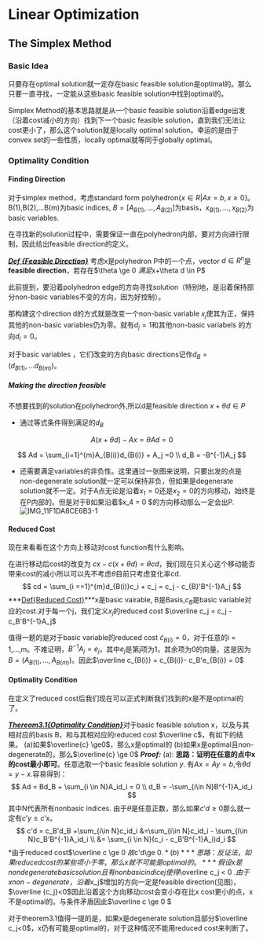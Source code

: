# Linear Optimization

##  The Simplex Method

### Basic Idea

只要存在optimal solution就一定存在basic feasible solution是optimal的。那么只要一直寻找，一定能从这些basic feasible solution中找到optimal的。

Simplex Method的基本思路就是从一个basic feasible solution沿着edge出发（沿着cost减小的方向）找到下一个basic feasible solution，直到我们无法让cost更小了，那么这个solution就是locally optimal solution。幸运的是由于convex set的一些性质，locally optimal就等同于globally optimal。

### Optimality Condition

#### Finding Direction

对于simplex method，考虑standard form polyhedron$\{x\in R|Ax = b , x\ge0 \}$。 B(1),B(2),...B(m)为basic indices, $B = [A_{B(1)},...,A_{B(2)}]$为basis，$x_{B(1)},...,x_{B(2)}$为basic variables.

在寻找新的solution过程中，需要保证一直在polyhedron内部，要对方向进行限制，因此给出feasible direction的定义。

<u>***Def {Feasible Direction}***</u> 考虑x是polyhedron P中的一个点，vector $d \in R^n$是**feasible direction**，若存在$\theta \ge 0 $满足$x+\theta d \in P$

此前提到，要沿着polyhedron edge的方向寻找solution（特别地，是沿着保持部分non-basic variables不变的方向，因为好控制）。

那构建这个direction d的方式就是改变一个non-basic variable $x_j$使其为正，保持其他的non-basic variables仍为零。就有$d_j = 1$和其他non-basic variabels 的方向$d_i = 0$。

对于basic variables ，它们改变的方向basic directions记作$d_B = (d_{B(1)},...d_{B(m)})$。

##### Making the direction feasible 

不想要找到的solution在polyhedron外,所以d是feasible direction $x+\theta d \in P$

- 通过等式条件得到满足的$d_B$

$$
A(x+\theta d) - Ax = \theta A d=0
$$

$$
Ad = \sum_{i=1}^{m}A_{B(i)}d_{B(i)} + A_j =0 \\
d_B = -B^{-1}A_j
$$

- 还需要满足variables的非负性。这里通过一张图来说明，只要出发的点是non-degenerate solution就一定可以保持非负，但如果是degenerate solution就不一定。对于A点无论是沿着$x_1= 0$还是$x_2 = 0$的方向移动，始终是在P内部的。但是对于B如果沿着$x_4 = 0 $的方向移动那么一定会出P.![IMG_11F1DA8CE6B3-1](/Users/jinzhiyuan/Desktop/笔记/IMG_11F1DA8CE6B3-1.jpeg)

#### Reduced Cost

现在来看看在这个方向上移动对cost function有什么影响。

在进行移动后cost的改变为 $cx-c(x+\theta d) = \theta cd$，我们现在只关心这个移动能否带来cost的减小所以可以先不考虑$\theta$目前只考虑变化率cd.
$$
cd = \sum_{i ==1}^{m}d_{B(i)}c_i + c_j = c_j - c_{B}'B^{-1}A_j
$$
***<u>Def{Reduced Cost}</u>***x是basic vairable, B是Basis,$c_B$是basic variable对应的cost.对于每一个j，我们定义$x_j$的reduced cost $\overline c_j = c_j - c_B'B^{-1}A_j$

值得一题的是对于basic variable的reduced cost $\hat c_{B(i)} = 0$，对于任意的i = 1,...,m。不难证明，$B^{-1}A_j = e_j$，其中$e_j$是第j项为1，其余项为0的向量。这是因为$B = (A_{B(1)},...,A_{B(m)})$。因此$\overline c_{B(i)} = c_{B(i)}- c_B'e_{B(i)} = 0$

#### Optimality Condition

在定义了reduced cost后我们现在可以正式判断我们找到的x是不是optimal的了。

<u>***Thereom3.1{Optimality Condition}***</u>对于basic feasible solution x，以及与其相对应的basis B，和与其相对应的reduced cost $\overline c$，有如下的结果。
(a)如果$\overline{c} \ge0$，那么x是optimal的
(b)如果x是optimal且non-degenerate的，那么$\overline{c} \ge 0$
***Proof:*** 
(a): **思路：证明在任意的点中x的cost最小即可**。任意选取一个basic feasible solution $y$. 有$Ax = Ay = b$,令$\theta d = y -x$.容易得到：
$$
Ad = Bd_B + \sum_{i \in N}A_id_i = 0 \\
d_B = -\sum_{i\in N}B^{-1}A_id_i
$$
其中N代表所有nonbasic indices. 由于$\theta$是任意正数，那么如果$c'd\ge0$那么就一定有$c'y\ge c'x$。
$$
c'd = c_B'd_B +\sum_{i\in N}c_id_i &=\sum_{i\in N}c_id_i - \sum_{i\in N}c_B'B^{-1}A_id_i \\	
&= \sum_{i \in N}(c_i - c_B'B^{-1}A_i)d_i
$$
*由于reduced cost$\overline c \ge 0 $故$c'd\ge 0$.*
(b)***思路：反证法，如果reduced cost的某些项小于零，那么x就不可能是optimal的。***假设x是non degenerate basic solution且有nonbasic indice j使得$\overline c_j < 0 $.由于x non-degenerate，沿着$x_j$增加的方向一定是feasible direction(见图)， $\overline {c_j}<0$因此沿着这个方向移动cost会变小存在比x cost更小的点，x不是optimal的。与条件矛盾因此$\overline c \ge 0 $

对于theorem3.1值得一提的是，如果x是degenerate solution且部分$\overline c_j<0$，x仍有可能是optimal的，对于这种情况不能用reduced cost来判断了。

​	
